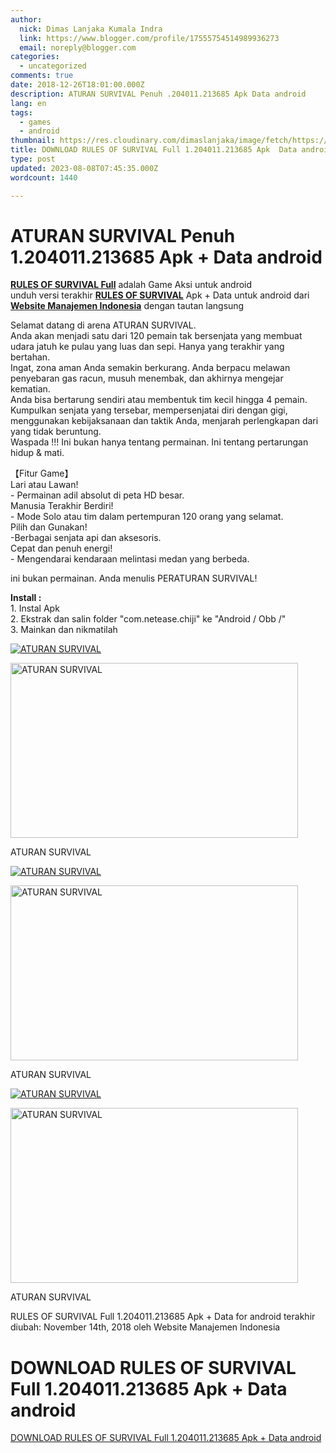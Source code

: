 ```yaml
---
author:
  nick: Dimas Lanjaka Kumala Indra
  link: https://www.blogger.com/profile/17555754514989936273
  email: noreply@blogger.com
categories:
  - uncategorized
comments: true
date: 2018-12-26T18:01:00.000Z
description: ATURAN SURVIVAL Penuh .204011.213685 Apk Data android
lang: en
tags:
  - games
  - android
thumbnail: https://res.cloudinary.com/dimaslanjaka/image/fetch/https://image.revdl.com/2017/rules-of-survival-1.jpg
title: DOWNLOAD RULES OF SURVIVAL Full 1.204011.213685 Apk  Data android
type: post
updated: 2023-08-08T07:45:35.000Z
wordcount: 1440

---
```


ATURAN SURVIVAL Penuh 1.204011.213685 Apk + Data android
========================================================

[**RULES OF SURVIVAL Full**](https://webmanajemen.com/) adalah Game Aksi untuk android  
unduh versi terakhir **[RULES OF SURVIVAL](https://webmanajemen.com/)** Apk + Data untuk android dari **[Website Manajemen Indonesia](https://webmanajemen.com/)** dengan tautan langsung

Selamat datang di arena ATURAN SURVIVAL.  
Anda akan menjadi satu dari 120 pemain tak bersenjata yang membuat udara jatuh ke pulau yang luas dan sepi. Hanya yang terakhir yang bertahan.  
Ingat, zona aman Anda semakin berkurang. Anda berpacu melawan penyebaran gas racun, musuh menembak, dan akhirnya mengejar kematian.  
Anda bisa bertarung sendiri atau membentuk tim kecil hingga 4 pemain. Kumpulkan senjata yang tersebar, mempersenjatai diri dengan gigi, menggunakan kebijaksanaan dan taktik Anda, menjarah perlengkapan dari yang tidak beruntung.  
Waspada !!! Ini bukan hanya tentang permainan. Ini tentang pertarungan hidup & mati.

【Fitur Game】  
Lari atau Lawan!  
\- Permainan adil absolut di peta HD besar.  
Manusia Terakhir Berdiri!  
\- Mode Solo atau tim dalam pertempuran 120 orang yang selamat.  
Pilih dan Gunakan!  
\-Berbagai senjata api dan aksesoris.  
Cepat dan penuh energi!  
\- Mengendarai kendaraan melintasi medan yang berbeda.

ini bukan permainan. Anda menulis PERATURAN SURVIVAL!

**Install :**  
1\. Instal Apk  
2\. Ekstrak dan salin folder "com.netease.chiji" ke "Android / Obb /"  
3\. Mainkan dan nikmatilah

[![ATURAN SURVIVAL](https://res.cloudinary.com/dimaslanjaka/image/fetch/https://image.revdl.com/2017/rules-of-survival-1.jpg)](https://webmanajemen.com/)

<img src="https://image.revdl.com/2017/rules-of-survival-1.jpg" alt="ATURAN SURVIVAL" width="460" height="280">

ATURAN SURVIVAL

[![ATURAN SURVIVAL](https://res.cloudinary.com/dimaslanjaka/image/fetch/https://image.revdl.com/2017/rules-of-survival-2.jpg)](https://webmanajemen.com/)

<img src="https://image.revdl.com/2017/rules-of-survival-2.jpg" alt="ATURAN SURVIVAL" width="460" height="280">

ATURAN SURVIVAL

[![ATURAN SURVIVAL](https://res.cloudinary.com/dimaslanjaka/image/fetch/https://image.revdl.com/2017/rules-of-survival-3.jpg)](https://webmanajemen.com/)

<img src="https://image.revdl.com/2017/rules-of-survival-3.jpg" alt="ATURAN SURVIVAL" width="460" height="280">

ATURAN SURVIVAL

RULES OF SURVIVAL Full 1.204011.213685 Apk + Data for android terakhir diubah: November 14th, 2018 oleh Website Manajemen Indonesia

DOWNLOAD RULES OF SURVIVAL Full 1.204011.213685 Apk + Data android
==================================================================

[DOWNLOAD RULES OF SURVIVAL Full 1.204011.213685 Apk + Data android](https://dimaslanjaka-storage.000webhostapp.com/revdl.php?download&path=/rules-of-survival-apk-data-full-dll.html/)